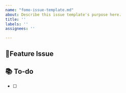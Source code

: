 ```yaml
---
name: "fomo-issue-template.md"
about: Describe this issue template's purpose here.
title: ''
labels: ''
assignees: ''

---
```


## 📌Feature Issue

## 📚 To-do
- [ ]
